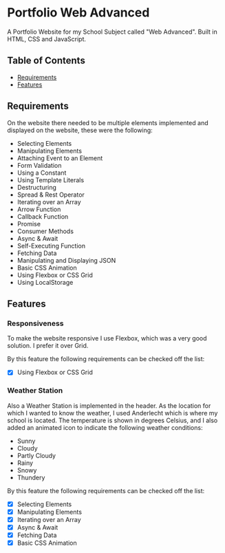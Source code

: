 # Portfolio Web Advanced

A Portfolio Website for my School Subject called "Web Advanced". Built in HTML, CSS and JavaScript.

## Table of Contents
- [Requirements](#requirements)
- [Features](#features)

## Requirements

On the website there needed to be multiple elements implemented and displayed on the website, these were the following:

- Selecting Elements
- Manipulating Elements
- Attaching Event to an Element
- Form Validation
- Using a Constant
- Using Template Literals
- Destructuring
- Spread & Rest Operator
- Iterating over an Array
- Arrow Function
- Callback Function
- Promise
- Consumer Methods
- Async & Await
- Self-Executing Function
- Fetching Data
- Manipulating and Displaying JSON
- Basic CSS Animation
- Using Flexbox or CSS Grid
- Using LocalStorage


## Features

### Responsiveness

To make the website responsive I use Flexbox, which was a very good solution. I prefer it over Grid.

By this feature the following requirements can be checked off the list:
- [x] Using Flexbox or CSS Grid

### Weather Station

Also a Weather Station is implemented in the header. As the location for which I wanted to know the weather, I used Anderlecht which is where my school is located.
The temperature is shown in degrees Celsius, and I also added an animated icon to indicate the following weather conditions:

- Sunny
- Cloudy
- Partly Cloudy
- Rainy
- Snowy
- Thundery

By this feature the following requirements can be checked off the list:

- [x] Selecting Elements
- [x] Manipulating Elements
- [x] Iterating over an Array
- [x] Async & Await
- [x] Fetching Data
- [x] Basic CSS Animation
